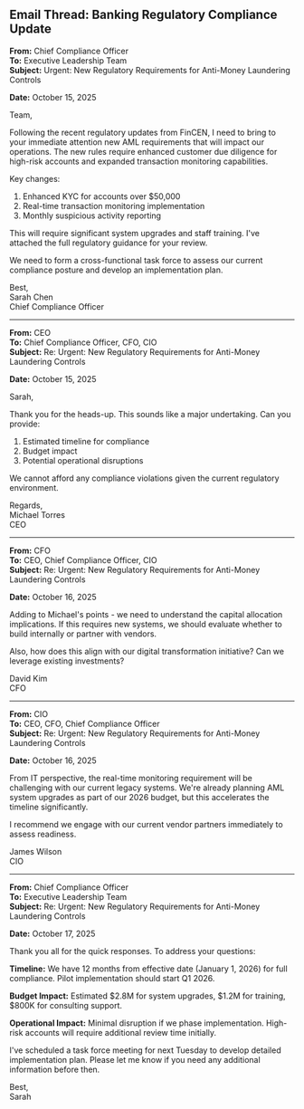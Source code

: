 ## Email Thread: Banking Regulatory Compliance Update

**From:** Chief Compliance Officer  
**To:** Executive Leadership Team  
**Subject:** Urgent: New Regulatory Requirements for Anti-Money Laundering Controls  

**Date:** October 15, 2025  

Team,  

Following the recent regulatory updates from FinCEN, I need to bring to your immediate attention new AML requirements that will impact our operations. The new rules require enhanced customer due diligence for high-risk accounts and expanded transaction monitoring capabilities.  

Key changes:  
1. Enhanced KYC for accounts over $50,000  
2. Real-time transaction monitoring implementation  
3. Monthly suspicious activity reporting  

This will require significant system upgrades and staff training. I've attached the full regulatory guidance for your review.  

We need to form a cross-functional task force to assess our current compliance posture and develop an implementation plan.  

Best,  
Sarah Chen  
Chief Compliance Officer  

---

**From:** CEO  
**To:** Chief Compliance Officer, CFO, CIO  
**Subject:** Re: Urgent: New Regulatory Requirements for Anti-Money Laundering Controls  

**Date:** October 15, 2025  

Sarah,  

Thank you for the heads-up. This sounds like a major undertaking. Can you provide:  

1. Estimated timeline for compliance  
2. Budget impact  
3. Potential operational disruptions  

We cannot afford any compliance violations given the current regulatory environment.  

Regards,  
Michael Torres  
CEO  

---

**From:** CFO  
**To:** CEO, Chief Compliance Officer, CIO  
**Subject:** Re: Urgent: New Regulatory Requirements for Anti-Money Laundering Controls  

**Date:** October 16, 2025  

Adding to Michael's points - we need to understand the capital allocation implications. If this requires new systems, we should evaluate whether to build internally or partner with vendors.  

Also, how does this align with our digital transformation initiative? Can we leverage existing investments?  

David Kim  
CFO  

---

**From:** CIO  
**To:** CEO, CFO, Chief Compliance Officer  
**Subject:** Re: Urgent: New Regulatory Requirements for Anti-Money Laundering Controls  

**Date:** October 16, 2025  

From IT perspective, the real-time monitoring requirement will be challenging with our current legacy systems. We're already planning AML system upgrades as part of our 2026 budget, but this accelerates the timeline significantly.  

I recommend we engage with our current vendor partners immediately to assess readiness.  

James Wilson  
CIO  

---

**From:** Chief Compliance Officer  
**To:** Executive Leadership Team  
**Subject:** Re: Urgent: New Regulatory Requirements for Anti-Money Laundering Controls  

**Date:** October 17, 2025  

Thank you all for the quick responses. To address your questions:  

**Timeline:** We have 12 months from effective date (January 1, 2026) for full compliance. Pilot implementation should start Q1 2026.  

**Budget Impact:** Estimated $2.8M for system upgrades, $1.2M for training, $800K for consulting support.  

**Operational Impact:** Minimal disruption if we phase implementation. High-risk accounts will require additional review time initially.  

I've scheduled a task force meeting for next Tuesday to develop detailed implementation plan. Please let me know if you need any additional information before then.  

Best,  
Sarah